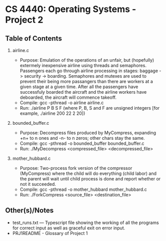 # CS 4440: Operating Systems - Project 2 
Table of Contents
------------
1) airline.c
   - Purpose: Emulation of the operations of an unfair, but (hopefully) extermely inexpensive airline using 
threads and semaphores. Passengers each go through airline processing in stages: baggage -> security -> boarding. Semaphores and mutexes are used to prevent their being more passangers than there are workers at a given stage at a given time. After all the passengers have successfuly boarded the aircraft and the airline workers have deboarded, the aircraft will commence takeoff.
   - Compile: gcc -pthread -o airline airline.c
   - Run:     ./airline P B S F (where P, B, S and F are unsigned integers [for example, ./airline 200 22 2 20])

2) bounded_buffer.c
   - Purpose: Decompress files produced by MyCompress, expanding +n+ to n ones and -n- to n zeros; other chars stay the same.
   - Compile: gcc -pthread -o bounded_buffer bounded_buffer.c
   - Run:     ./MyDecompress <compressed_file> <decompressed_file>

3) mother_hubbard.c
   - Purpose: Two-process fork version of the compressor (MyCompress) where the child will do everything (child labor) and the parent will wait until    child process is done and report whether or not it succeeded.
   - Compile: gcc -pthread -o mother_hubbard mother_hubbard.c
   - Run:     ./ForkCompress <source_file> <destination_file>


Other(s)/Notes
--------------------
- test_runs.txt — Typescript file showing the working of all the programs for correct input as well as graceful exit on error input.
- PRJ1README - Glossary of Project 1

